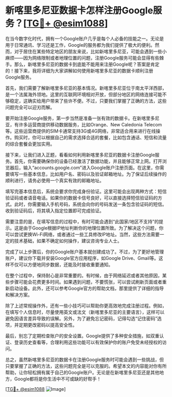 # 新喀里多尼亚数据卡怎样注册Google服务？[[TG💪+ @esim1088](https://t.me/s/esim1088)]

在当今数字化时代，拥有一个Google账户几乎是每个人必备的技能之一。无论是用于日常通讯、学习还是工作，Google的服务都为我们提供了极大的便利。然而，对于居住在某些特定地区的朋友来说，比如新喀里多尼亚，可能会遇到一些小麻烦——因为网络限制或者地理位置的问题，注册Google服务可能会显得有些棘手。那么，新喀里多尼亚的数据卡到底能不能用来注册Google呢？答案是肯定的！接下来，我将详细为大家讲解如何使用新喀里多尼亚的数据卡顺利注册Google服务。

首先，我们需要了解新喀里多尼亚的基本情况。新喀里多尼亚位于南太平洋西部，是一个法属海外领地。这里的互联网环境相对开放，但部分地区的网络连接可能不够稳定，这确实给用户带来了些许不便。不过，只要我们掌握了正确的方法，这些问题完全可以迎刃而解。

要开始注册Google服务，第一步当然是准备一张有效的数据卡。在新喀里多尼亚，有许多运营商提供移动数据服务，比如Orange、New Caledonia Telecom等。这些运营商提供的SIM卡通常支持3G或4G网络，非常适合用来进行在线操作。购买时，你可以根据自己的需求选择合适的套餐，比如包含通话、短信和流量的综合套餐会更加实用。

接下来，让我们进入正题，看看如何利用新喀里多尼亚的数据卡注册Google服务。首先，你需要确保你的设备已经激活了数据功能，并且能够正常上网。打开浏览器后，输入“accounts.google.com”进入Google账户注册页面。在这里，你需要填写一些基本信息，比如用户名、密码以及验证邮箱地址。为了保证后续操作的顺利进行，请务必使用一个真实有效的邮箱地址。

填写完基本信息后，系统会要求你完成身份验证。这里可能会出现两种方式：短信验证码或者语音电话。如果你的数据卡信号良好，可以直接选择短信验证码的方式。此时，你需要输入手机号码，系统会向你的号码发送一条包含验证码的短信。收到验证码后，将其填入指定位置即可完成验证。

需要注意的是，在填写信息的过程中，有时可能会遇到“此国家/地区不支持”的提示。这是由于Google根据IP地址判断你的地理位置所致。为了解决这个问题，你可以尝试更换Wi-Fi网络，或者通过一些工具修改IP地址。当然，这些方法需要一定的技术基础，如果不确定如何操作，建议咨询专业人士。

完成了以上步骤后，你的Google账户基本就创建成功了。不过，为了更好地管理账户，建议你下载并安装Google官方应用程序，如Google Drive、Gmail等。这样不仅可以方便地同步数据，还能及时接收重要通知。

在整个过程中，保持耐心是非常重要的。有时候，由于网络延迟或者其他原因，某些步骤可能会花费更多时间。如果遇到问题，不要慌张，可以尝试刷新页面或者重新启动设备。此外，还可以参考Google官方的帮助文档，那里提供了详细的指导和解决方案。

除了上述常规操作外，还有一些小技巧可以帮助你更高效地完成注册过程。例如，在填写个人信息时，尽量使用英文或法文（新喀里多尼亚的主要语言），这样可以避免因语言差异导致的误解。另外，为了避免忘记密码，记得勾选“记住密码”选项，并定期更改密码以提高安全性。

最后，别忘了定期检查账户的安全设置。Google提供了多种安全措施，如双重认证、登录历史查看等，合理利用这些功能可以有效保护你的账户免受未经授权的访问。

总之，虽然新喀里多尼亚的数据卡在注册Google服务时可能会遇到一些挑战，但只要掌握了正确的方法，这些问题完全是可以克服的。希望本文的内容能对你有所帮助，让你轻松拥有属于自己的Google账户。无论是在新喀里多尼亚还是其他地方，Google都将是你生活中不可或缺的好帮手！

[[TG💪+ @esim1088](https://t.me/s/esim1088) ![Image](https://i.postimg.cc/4NQfJmqS/Snipaste-2025-05-13-00-14-12.png)]